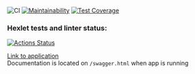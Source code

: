 ![CI](https://github.com/12oprs/java-project-lvl5/actions/workflows/CI.yml/badge.svg)
[![Maintainability](https://api.codeclimate.com/v1/badges/cafe7fd0ebaee1b052c7/maintainability)](https://codeclimate.com/github/12oprs/java-project-lvl5/maintainability)
[![Test Coverage](https://api.codeclimate.com/v1/badges/cafe7fd0ebaee1b052c7/test_coverage)](https://codeclimate.com/github/12oprs/java-project-lvl5/test_coverage)

### Hexlet tests and linter status:
[![Actions Status](https://github.com/12oprs/java-project-lvl5/workflows/hexlet-check/badge.svg)](https://github.com/12oprs/java-project-lvl5/actions)  

[Link to application](https://project5-4321.herokuapp.com/)  
Documentation is located on `/swagger.html` when app is running  
